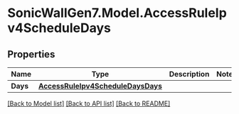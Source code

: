 # SonicWallGen7.Model.AccessRuleIpv4ScheduleDays

## Properties

Name | Type | Description | Notes
------------ | ------------- | ------------- | -------------
**Days** | [**AccessRuleIpv4ScheduleDaysDays**](AccessRuleIpv4ScheduleDaysDays.md) |  | 

[[Back to Model list]](../README.md#documentation-for-models) [[Back to API list]](../README.md#documentation-for-api-endpoints) [[Back to README]](../README.md)

